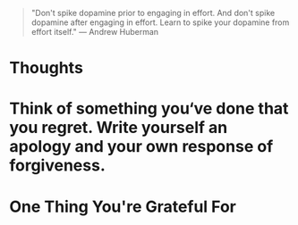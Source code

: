 
> \"Don't spike dopamine prior to engaging in effort. And don't spike dopamine after engaging in effort. Learn to spike your dopamine from effort itself.\" — Andrew Huberman

# Thoughts

# Think of something you‘ve done that you regret. Write yourself an apology and your own response of forgiveness.

# One Thing You're Grateful For

